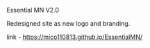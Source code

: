 Essential MN V2.0

Redesigned site as new logo and branding.

link - https://mico110813.github.io/EssentialMN/

